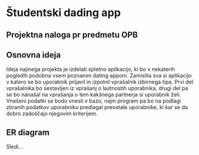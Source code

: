 # Študentski dading app 

## Projektna naloga pr predmetu OPB 

## Osnovna ideja
Ideja najinega projekta je izdelati spletno aplikacijo, ki bo v nekaterih pogledih podobna vsem poznanim dating appom. Zamislila sva si aplikacijo v katero se bo uporabnik prijavil in izpolnil vprašalnik izbirnega tipa. Prvi del vprašalnika bo sestavljen iz vprašanj o lastnostih uporabnika, drugi del pa se bo nanašal na vprašanja o tem kakšnega partnerja si uporabnik želi. Vnešeni podatki se bodo vnesli v bazo, najin program pa bo na podlagi zbranih podatkov uporabniku predlagal preostale uporabnike, ki kar se da dobro zadoščajo njegovim kriterijem.

## ER diagram
Sledi...

